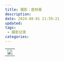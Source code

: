 ```yaml
---
title: 摄影：医校巷
description: 
date: 2024-08-01 21:59:21
updated:
tags:
 - 摄影记录
categories:
---
```


<table>
   <tr>
        <td ><center><img src="https://pub-fc357e9fb3f444e694b227ed64be66b9.r2.dev/yixiaoxiang/DSC_0378.JPG" /></center></td>
   </tr>
</table>